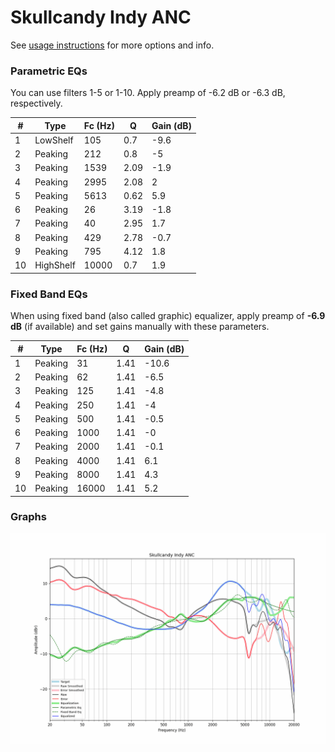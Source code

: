 # Skullcandy Indy ANC
See [usage instructions](https://github.com/jaakkopasanen/AutoEq#usage) for more options and info.

### Parametric EQs
You can use filters 1-5 or 1-10. Apply preamp of -6.2 dB or -6.3 dB, respectively.

|   # | Type      |   Fc (Hz) |    Q |   Gain (dB) |
|-----|-----------|-----------|------|-------------|
|   1 | LowShelf  |       105 | 0.7  |        -9.6 |
|   2 | Peaking   |       212 | 0.8  |        -5   |
|   3 | Peaking   |      1539 | 2.09 |        -1.9 |
|   4 | Peaking   |      2995 | 2.08 |         2   |
|   5 | Peaking   |      5613 | 0.62 |         5.9 |
|   6 | Peaking   |        26 | 3.19 |        -1.8 |
|   7 | Peaking   |        40 | 2.95 |         1.7 |
|   8 | Peaking   |       429 | 2.78 |        -0.7 |
|   9 | Peaking   |       795 | 4.12 |         1.8 |
|  10 | HighShelf |     10000 | 0.7  |         1.9 |

### Fixed Band EQs
When using fixed band (also called graphic) equalizer, apply preamp of **-6.9 dB** (if available) and set gains manually with these parameters.

|   # | Type    |   Fc (Hz) |    Q |   Gain (dB) |
|-----|---------|-----------|------|-------------|
|   1 | Peaking |        31 | 1.41 |       -10.6 |
|   2 | Peaking |        62 | 1.41 |        -6.5 |
|   3 | Peaking |       125 | 1.41 |        -4.8 |
|   4 | Peaking |       250 | 1.41 |        -4   |
|   5 | Peaking |       500 | 1.41 |        -0.5 |
|   6 | Peaking |      1000 | 1.41 |        -0   |
|   7 | Peaking |      2000 | 1.41 |        -0.1 |
|   8 | Peaking |      4000 | 1.41 |         6.1 |
|   9 | Peaking |      8000 | 1.41 |         4.3 |
|  10 | Peaking |     16000 | 1.41 |         5.2 |

### Graphs
![](./Skullcandy%20Indy%20ANC.png)
